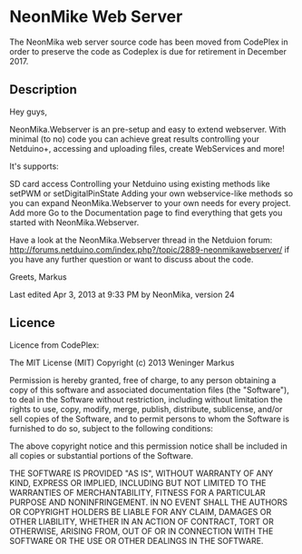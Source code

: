 # NeonMike Web Server

The NeonMika web server source code has been moved from CodePlex in order to preserve the code as Codeplex is due for retirement in December 2017.

## Description

Hey guys,

NeonMika.Webserver is an pre-setup and easy to extend webserver. With minimal (to no) code you can achieve great results controlling your Netduino+, accessing and uploading files, create WebServices and more!

It's supports:

SD card access
Controlling your Netduino using existing methods like setPWM or setDigitalPinState
Adding your own webservice-like methods so you can expand NeonMika.Webserver to your own needs for every project.
Add more
Go to the Documentation page to find everything that gets you started with NeonMika.Webserver.

Have a look at the NeonMika.Webserver thread in the Netduion forum: http://forums.netduino.com/index.php?/topic/2889-neonmikawebserver/ if you have any further question or want to discuss about the code.

Greets, Markus

Last edited Apr 3, 2013 at 9:33 PM by NeonMika, version 24

## Licence

Licence from CodePlex:

The MIT License (MIT)
Copyright (c) 2013 Weninger Markus

Permission is hereby granted, free of charge, to any person obtaining a copy of this software and associated documentation files (the "Software"), to deal in the Software without restriction, including without limitation the rights to use, copy, modify, merge, publish, distribute, sublicense, and/or sell copies of the Software, and to permit persons to whom the Software is furnished to do so, subject to the following conditions:

The above copyright notice and this permission notice shall be included in all copies or substantial portions of the Software.

THE SOFTWARE IS PROVIDED "AS IS", WITHOUT WARRANTY OF ANY KIND, EXPRESS OR IMPLIED, INCLUDING BUT NOT LIMITED TO THE WARRANTIES OF MERCHANTABILITY, FITNESS FOR A PARTICULAR PURPOSE AND NONINFRINGEMENT. IN NO EVENT SHALL THE AUTHORS OR COPYRIGHT HOLDERS BE LIABLE FOR ANY CLAIM, DAMAGES OR OTHER LIABILITY, WHETHER IN AN ACTION OF CONTRACT, TORT OR OTHERWISE, ARISING FROM, OUT OF OR IN CONNECTION WITH THE SOFTWARE OR THE USE OR OTHER DEALINGS IN THE SOFTWARE.